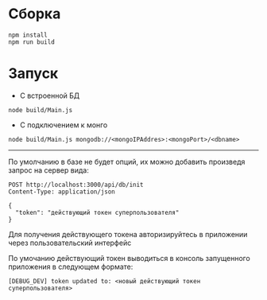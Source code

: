 # Сборка

```shell
npm install
npm run build
```

# Запуск

- С встроенной БД
```
node build/Main.js
```

- С подключением к монго
```
node build/Main.js mongodb://<mongoIPAddres>:<mongoPort>/<dbname>
```

---

По умолчанию в базе не будет опций, их можно добавить произведя запрос на сервер вида:

```http request
POST http://localhost:3000/api/db/init
Content-Type: application/json

{
  "token": "действующий токен суперпользователя"
}
```
Для получения действующего токена авторизируйтесь в приложении через пользовательский интерфейс


По умочанию действующий токен выводиться в консоль запущенного приложения в следующем формате:
```shell
[DEBUG_DEV] token updated to: <новый действующий токен суперпользователя>
```
